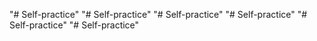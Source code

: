"# Self-practice" 
"# Self-practice" 
"# Self-practice" 
"# Self-practice" 
"# Self-practice" 
"# Self-practice" 
